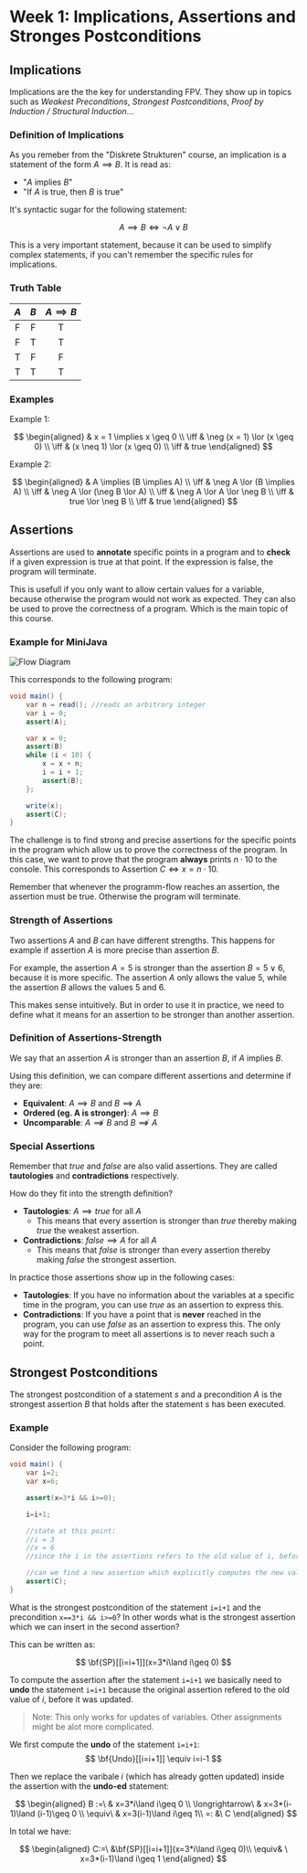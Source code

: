 # Week 1: Implications, Assertions and Stronges Postconditions

## Implications

Implications are the the key for understanding FPV. They show up in topics such as *Weakest Preconditions*, *Strongest Postconditions*, *Proof by Induction / Structural Induction*...

### Definition of Implications

As you remeber from the "Diskrete Strukturen" course, an implication is a statement of the form $A \implies B$. It is read as:

+ "$A$ implies $B$"
+ "If $A$ is true, then $B$ is true"

It's syntactic sugar for the following statement:

$$
A \implies B \iff \neg A \lor B
$$

This is a very important statement, because it can be used to simplify complex statements, if you can't remember the specific rules for implications.

### Truth Table

| $A$ | $B$ | $A \implies B$ |
|:---:|:---:|:--------------:|
| F   | F   | T              |
| F   | T   | T              |
| T   | F   | F              |
| T   | T   | T              |

### Examples

Example 1:

$$
\begin{aligned}
& x = 1 \implies x \geq 0 \\
\iff & \neg (x = 1) \lor (x \geq 0) \\
\iff & (x \neq 1) \lor (x \geq 0) \\
\iff & true
\end{aligned}
$$

Example 2:

$$
\begin{aligned}
& A \implies (B \implies A) \\
\iff & \neg A \lor (B \implies A) \\
\iff & \neg A \lor (\neg B \lor A) \\
\iff & \neg A \lor A \lor \neg B \\
\iff & true \lor \neg B \\
\iff & true
\end{aligned}
$$

## Assertions

Assertions are used to **annotate** specific points in a program and to **check** if a given expression is true at that point. If the expression is false, the program will terminate.

This is usefull if you only want to allow certain values for a variable, because otherwise the program would not work as expected. They can also be used to prove the correctness of a program. Which is the main topic of this course.

### Example for MiniJava

![Flow Diagram](md/images/cfg.png)

This corresponds to the following program:

```java
void main() {
    var n = read(); //reads an arbitrary integer
    var i = 0;
    assert(A);

    var x = 0;
    assert(B)
    while (i < 10) {
        x = x + n;
        i = i + 1;
        assert(B);
    };

    write(x);
    assert(C);
}
```

The challenge is to find strong and precise assertions for the specific points in the program which allow us to prove the correctness of the program. In this case, we want to prove that the program **always** prints $n \cdot 10$ to the console.
This corresponds to Assertion $C \iff x = n \cdot 10$.

Remember that whenever the programm-flow reaches an assertion, the assertion must be true. Otherwise the program will terminate.

### Strength of Assertions

Two assertions $A$ and $B$ can have different strengths. This happens for example if assertion $A$ is more precise than assertion $B$.

For example, the assertion $A=5$ is stronger than the assertion $B=5 \lor 6$, because it is more specific. The assertion $A$ only allows the value $5$, while the assertion $B$ allows the values $5$ and $6$.

This makes sense intuitively. But in order to use it in practice, we need to define what it means for an assertion to be stronger than another assertion.

### Definition of Assertions-Strength

We say that an assertion $A$ is stronger than an assertion $B$, if $A$ implies $B$.

Using this definition, we can compare different assertions and determine if they are:

+ **Equivalent**: $A \implies B$ and $B \implies A$
+ **Ordered (eg. A is stronger)**: $A \implies B$
+ **Uncomparable**: $A \not\implies B$ and $B \not\implies A$

### Special Assertions

Remember that $true$ and $false$ are also valid assertions. They are called **tautologies** and **contradictions** respectively.

How do they fit into the strength definition?

+ **Tautologies**: $A \implies true$ for all $A$
  + This means that every assertion is stronger than $true$ thereby making $true$ the weakest assertion.
+ **Contradictions**: $false \implies A$ for all $A$
  + This means that $false$ is stronger than every assertion thereby making $false$ the strongest assertion.

In practice those assertions show up in the following cases:

+ **Tautologies**: If you have no information about the variables at a specific time in the program, you can use $true$ as an assertion to express this.
+ **Contradictions**: If you have a point that is **never** reached in the program, you can use $false$ as an assertion to express this. The only way for the program to meet all assertions is to never reach such a point.

## Strongest Postconditions

The strongest postcondition of a statement $s$ and a precondition $A$ is the strongest assertion $B$ that holds after the statement $s$ has been executed.

### Example

Consider the following program:

```java
void main() {
    var i=2;
    var x=6;

    assert(x=3*i && i>=0);

    i=i+1;

    //state at this point:
    //i = 3
    //x = 6
    //since the i in the assertions refers to the old value of i, before the statement i=i+1 was executed, the assertion x=3*i is now broken (x=6 != 3*3)

    //can we find a new assertion which explicitly computes the new value of x?
    assert(C);
}
```

What is the strongest postcondition of the statement `i=i+1` and the precondition `x==3*i && i>=0`? In other words what is the strongest assertion which we can insert in the second assertion?

This can be written as:

$$
\bf{SP}[[i=i+1]](x=3*i\land i\geq 0)
$$

To compute the assertion after the statement `i=i+1` we basically need to **undo** the statement `i=i+1` because the original assertion refered to the old value of $i$, before it was updated.

> Note: This only works for updates of variables. Other assignments might be alot more complicated.

We first compute the **undo** of the statement `i=i+1`:
$$
\bf{Undo}[[i=i+1]] \equiv i=i-1
$$

Then we replace the varibale $i$ (which has already gotten updated) inside the assertion with the **undo-ed** statement:

$$
\begin{aligned}
B :=\ & x=3*i\land i\geq 0 \\
\longrightarrow\ & x=3*(i-1)\land (i-1)\geq 0 \\
\equiv\ & x=3(i-1)\land i\geq 1\\
=: &\ C
\end{aligned}
$$

In total we have:

$$
\begin{aligned}
C:=\ &\bf{SP}[[i=i+1]](x=3*i\land i\geq 0)\\
\equiv& \  x=3*(i-1)\land i\geq 1
\end{aligned}
$$
